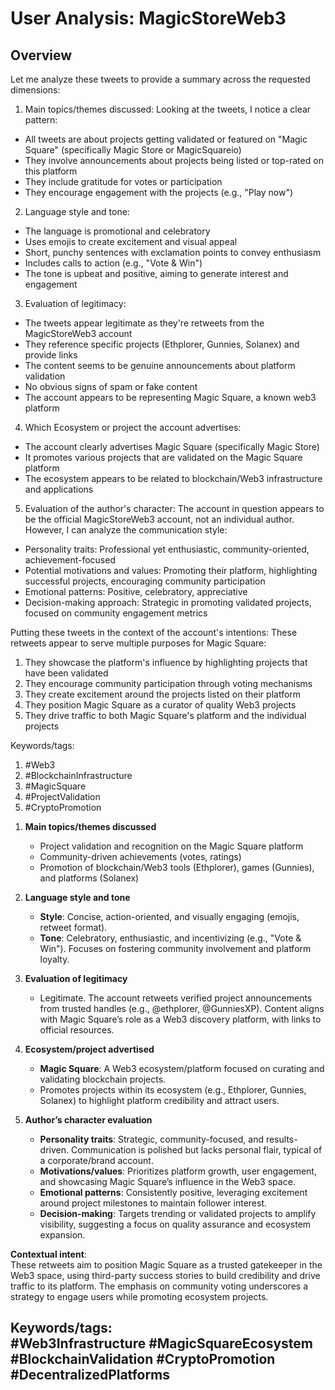 # User Analysis: MagicStoreWeb3

## Overview

<think>
Let me analyze these tweets to provide a summary across the requested dimensions:

1. Main topics/themes discussed:
Looking at the tweets, I notice a clear pattern:
- All tweets are about projects getting validated or featured on "Magic Square" (specifically Magic Store or MagicSquareio)
- They involve announcements about projects being listed or top-rated on this platform
- They include gratitude for votes or participation
- They encourage engagement with the projects (e.g., "Play now")

2. Language style and tone:
- The language is promotional and celebratory
- Uses emojis to create excitement and visual appeal
- Short, punchy sentences with exclamation points to convey enthusiasm
- Includes calls to action (e.g., "Vote & Win")
- The tone is upbeat and positive, aiming to generate interest and engagement

3. Evaluation of legitimacy:
- The tweets appear legitimate as they're retweets from the MagicStoreWeb3 account
- They reference specific projects (Ethplorer, Gunnies, Solanex) and provide links
- The content seems to be genuine announcements about platform validation
- No obvious signs of spam or fake content
- The account appears to be representing Magic Square, a known web3 platform

4. Which Ecosystem or project the account advertises:
- The account clearly advertises Magic Square (specifically Magic Store)
- It promotes various projects that are validated on the Magic Square platform
- The ecosystem appears to be related to blockchain/Web3 infrastructure and applications

5. Evaluation of the author's character:
The account in question appears to be the official MagicStoreWeb3 account, not an individual author. However, I can analyze the communication style:

- Personality traits: Professional yet enthusiastic, community-oriented, achievement-focused
- Potential motivations and values: Promoting their platform, highlighting successful projects, encouraging community participation
- Emotional patterns: Positive, celebratory, appreciative
- Decision-making approach: Strategic in promoting validated projects, focused on community engagement metrics

Putting these tweets in the context of the account's intentions:
These retweets appear to serve multiple purposes for Magic Square: 
1) They showcase the platform's influence by highlighting projects that have been validated
2) They encourage community participation through voting mechanisms
3) They create excitement around the projects listed on their platform
4) They position Magic Square as a curator of quality Web3 projects
5) They drive traffic to both Magic Square's platform and the individual projects

Keywords/tags:
1. #Web3
2. #BlockchainInfrastructure
3. #MagicSquare
4. #ProjectValidation
5. #CryptoPromotion
</think>

1. **Main topics/themes discussed**  
   - Project validation and recognition on the Magic Square platform  
   - Community-driven achievements (votes, ratings)  
   - Promotion of blockchain/Web3 tools (Ethplorer), games (Gunnies), and platforms (Solanex)  

2. **Language style and tone**  
   - **Style**: Concise, action-oriented, and visually engaging (emojis, retweet format).  
   - **Tone**: Celebratory, enthusiastic, and incentivizing (e.g., "Vote & Win"). Focuses on fostering community involvement and platform loyalty.  

3. **Evaluation of legitimacy**  
   - Legitimate. The account retweets verified project announcements from trusted handles (e.g., @ethplorer, @GunniesXP). Content aligns with Magic Square’s role as a Web3 discovery platform, with links to official resources.  

4. **Ecosystem/project advertised**  
   - **Magic Square**: A Web3 ecosystem/platform focused on curating and validating blockchain projects.  
   - Promotes projects within its ecosystem (e.g., Ethplorer, Gunnies, Solanex) to highlight platform credibility and attract users.  

5. **Author’s character evaluation**  
   - **Personality traits**: Strategic, community-focused, and results-driven. Communication is polished but lacks personal flair, typical of a corporate/brand account.  
   - **Motivations/values**: Prioritizes platform growth, user engagement, and showcasing Magic Square’s influence in the Web3 space.  
   - **Emotional patterns**: Consistently positive, leveraging excitement around project milestones to maintain follower interest.  
   - **Decision-making**: Targets trending or validated projects to amplify visibility, suggesting a focus on quality assurance and ecosystem expansion.  

**Contextual intent**:  
These retweets aim to position Magic Square as a trusted gatekeeper in the Web3 space, using third-party success stories to build credibility and drive traffic to its platform. The emphasis on community voting underscores a strategy to engage users while promoting ecosystem projects.  

**Keywords/tags**:  
#Web3Infrastructure #MagicSquareEcosystem #BlockchainValidation #CryptoPromotion #DecentralizedPlatforms
---
